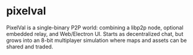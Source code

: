 # pixelval
PixelVal is a single-binary P2P world: combining a libp2p node, optional embedded relay, and Web/Electron UI. Starts as decentralized chat, but grows into an 8-bit multiplayer simulation where maps and assets can be shared and traded.
